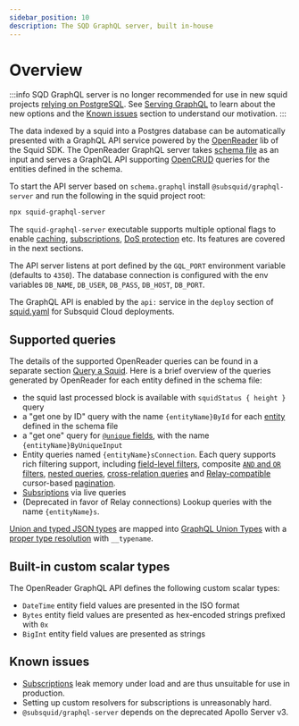 ```yaml
---
sidebar_position: 10
description: The SQD GraphQL server, built in-house
---
```


# Overview

:::info
SQD GraphQL server is no longer recommended for use in new squid projects [relying on PostgreSQL](/sdk/resources/persisting-data/typeorm). See [Serving GraphQL](/resources/basics/serving-graphql) to learn about the new options and the [Known issues](#known-issues) section to understand our motivation.
:::

The data indexed by a squid into a Postgres database can be automatically presented with a GraphQL API service powered by the [OpenReader](https://github.com/subsquid/squid-sdk/tree/master/graphql/openreader) lib of the Squid SDK. The OpenReader GraphQL server takes [schema file](/sdk/reference/schema-file) as an input and serves a GraphQL API supporting [OpenCRUD](https://www.opencrud.org/) queries for the entities defined in the schema.

To start the API server based on `schema.graphql` install `@subsquid/graphql-server` and run the following in the squid project root:
```bash
npx squid-graphql-server
```
The `squid-graphql-server` executable supports multiple optional flags to enable [caching](/sdk/reference/graphql-server/configuration/caching), [subscriptions](/sdk/reference/graphql-server/configuration/subscriptions), [DoS protection](/sdk/reference/graphql-server/configuration/dos-protection) etc. Its features are covered in the next sections.

The API server listens at port defined by the `GQL_PORT` environment variable (defaults to `4350`). The database connection is configured with the env variables `DB_NAME`, `DB_USER`, `DB_PASS`, `DB_HOST`, `DB_PORT`.

The GraphQL API is enabled by the `api:` service in the `deploy` section of [squid.yaml](/cloud/reference/manifest) for Subsquid Cloud deployments.

## Supported queries

The details of the supported OpenReader queries can be found in a separate section [Query a Squid](/sdk/reference/graphql-server/openreader). Here is a brief overview of the queries generated by OpenReader for each entity defined in the schema file:

- the squid last processed block is available with `squidStatus { height }` query 
- a "get one by ID" query with the name `{entityName}ById` for each [entity](/sdk/reference/schema-file/entities) defined in the schema file
- a "get one" query for [`@unique` fields](/sdk/reference/schema-file/indexes-and-constraints), with the name `{entityName}ByUniqueInput`
- Entity queries named `{entityName}sConnection`. Each query supports rich filtering support, including [field-level filters](/sdk/reference/graphql-server/openreader/queries), composite [`AND` and `OR` filters](/sdk/reference/graphql-server/openreader/and-or-filters), [nested queries](/sdk/reference/graphql-server/openreader/nested-field-queries), [cross-relation queries](/sdk/reference/graphql-server/openreader/cross-relation-field-queries) and [Relay-compatible](https://relay.dev/graphql/connections.htm) cursor-based [pagination](/sdk/reference/graphql-server/openreader/paginate-query-results).
- [Subsriptions](/sdk/reference/graphql-server/configuration/subscriptions) via live queries
- (Deprecated in favor of Relay connections) Lookup queries with the name `{entityName}s`. 

[Union and typed JSON types](/sdk/reference/schema-file/unions-and-typed-json) are mapped into [GraphQL Union Types](https://graphql.org/learn/schema/#union-types) with a [proper type resolution](/sdk/reference/graphql-server/openreader/resolve-union-types-interfaces) with `__typename`.

## Built-in custom scalar types

The OpenReader GraphQL API defines the following custom scalar types:

- `DateTime` entity field values are presented in the ISO format
- `Bytes` entity field values are presented as hex-encoded strings prefixed with `0x`
- `BigInt` entity field values are presented as strings

## Known issues

- [Subscriptions](/sdk/reference/graphql-server/configuration/subscriptions) leak memory under load and are thus unsuitable for use in production.
- Setting up custom resolvers for subscriptions is unreasonably hard.
- `@subsquid/graphql-server` depends on the deprecated Apollo Server v3.
